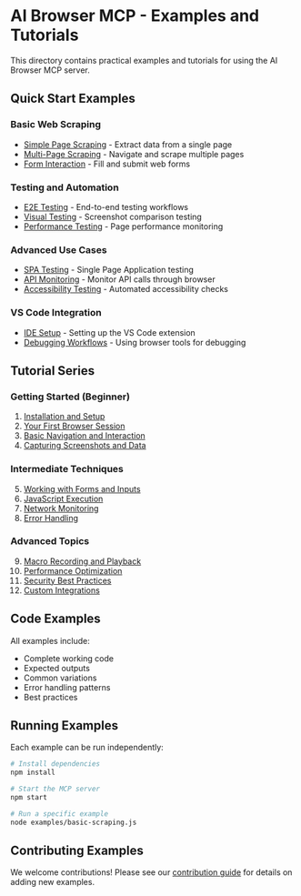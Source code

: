 # AI Browser MCP - Examples and Tutorials

This directory contains practical examples and tutorials for using the AI Browser MCP server.

## Quick Start Examples

### Basic Web Scraping
- [Simple Page Scraping](./basic-scraping.md) - Extract data from a single page
- [Multi-Page Scraping](./multi-page-scraping.md) - Navigate and scrape multiple pages
- [Form Interaction](./form-interaction.md) - Fill and submit web forms

### Testing and Automation
- [E2E Testing](./e2e-testing.md) - End-to-end testing workflows
- [Visual Testing](./visual-testing.md) - Screenshot comparison testing
- [Performance Testing](./performance-testing.md) - Page performance monitoring

### Advanced Use Cases
- [SPA Testing](./spa-testing.md) - Single Page Application testing
- [API Monitoring](./api-monitoring.md) - Monitor API calls through browser
- [Accessibility Testing](./accessibility-testing.md) - Automated accessibility checks

### VS Code Integration
- [IDE Setup](./vscode-setup.md) - Setting up the VS Code extension
- [Debugging Workflows](./debugging-workflows.md) - Using browser tools for debugging

## Tutorial Series

### Getting Started (Beginner)
1. [Installation and Setup](./tutorials/01-installation.md)
2. [Your First Browser Session](./tutorials/02-first-session.md)
3. [Basic Navigation and Interaction](./tutorials/03-basic-interaction.md)
4. [Capturing Screenshots and Data](./tutorials/04-capturing-data.md)

### Intermediate Techniques
5. [Working with Forms and Inputs](./tutorials/05-forms.md)
6. [JavaScript Execution](./tutorials/06-javascript.md)
7. [Network Monitoring](./tutorials/07-network-monitoring.md)
8. [Error Handling](./tutorials/08-error-handling.md)

### Advanced Topics
9. [Macro Recording and Playback](./tutorials/09-macros.md)
10. [Performance Optimization](./tutorials/10-performance.md)
11. [Security Best Practices](./tutorials/11-security.md)
12. [Custom Integrations](./tutorials/12-integrations.md)

## Code Examples

All examples include:
- Complete working code
- Expected outputs
- Common variations
- Error handling patterns
- Best practices

## Running Examples

Each example can be run independently:

```bash
# Install dependencies
npm install

# Start the MCP server
npm start

# Run a specific example
node examples/basic-scraping.js
```

## Contributing Examples

We welcome contributions! Please see our [contribution guide](../CONTRIBUTING.md) for details on adding new examples.